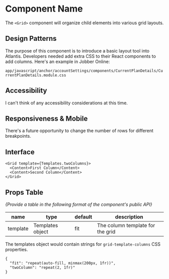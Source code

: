 # Component Name

The `<Grid>` component will organize child elements into various grid layouts.

## Design Patterns

The purpose of this component is to introduce a basic layout tool into Atlantis.
Developers needed add extra CSS to their React components to add columns. Here's
an example in Jobber Online:

`app/javascript/anchor/accountSettings/components/CurrentPlanDetails/CurrentPlanDetails.module.css`

## Accessibility

I can't think of any accessibility considerations at this time.

## Responsiveness & Mobile

There's a future opportunity to change the number of rows for different
breakpoints.

## Interface

```
<Grid template={Templates.twoColumns}>
  <Content>First Column</Content>
  <Content>Second Column</Content>
</Grid>
```

## Props Table

_{Provide a table in the following format of the component's public API}_

| name     | type             | default | description                      |
| -------- | ---------------- | ------- | -------------------------------- |
| template | Templates object | fit     | The column template for the grid |

The templates object would contain strings for `grid-template-columns` CSS
properties.

```
{
  "fit": "repeat(auto-fill, minmax(200px, 1fr))",
  "twoColumn": "repeat(2, 1fr)"
}
```
